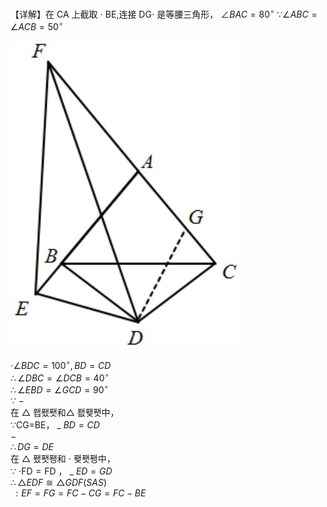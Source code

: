 【详解】在 CA 上截取 $\cdot$ BE,连接 DG$\cdot$ 是等腰三角形， $\angle B A C = 8 0 ^ { \circ }$ $\because \angle A B C = \angle A C B = 5 0 ^ { \circ }$

![](<../../qs_image_DB/专题1-1_一网打尽全等三角形模型_·十个模型（解析版）/edbe2a9c8f742c7b2d04592792b45731a048ee337884b0acb5c01df64af29b01.jpg>)

$\cdot \angle B D C = 1 0 0 ^ { \circ } , B D = C D$   
$\therefore \angle D B C = \angle D C B = 4 0 ^ { \circ }$   
$\therefore \angle E B D = \angle G C D = 9 0 ^ { \circ }$   
∵ $-$   
在 $\triangle$ 퐵퐸퐷和△ 퐶퐺퐷中，  
∵CG=BE， $\_$ $B D = C D$   
$-$   
$\therefore D G = D E$   
在 $\triangle$ 퐸퐷퐹和 $\cdot$ 퐺퐷퐹中，  
∵ $\cdot \mathrm { F D } { = } \mathrm { F D }$ ， $\_$ $E D = G D$   
$\therefore \triangle E D F \cong \triangle G D F ( S A S )$   
$\ : E F = F G = F C - C G = F C - B E$
